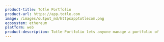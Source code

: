 ```yaml
---
product-title: Totle Portfolio
product-url: https://app.totle.com
image: /images/output_md/httpsapptotlecom.png
ecosystem: ethereum
platform: web
product-description: Totle Portfolio lets anyone manage a portfolio of ERC-20 tokens and make trades across multiple decentralized exchanges. [Interview with Totle founder and CEO, David Bleznak](/totle).
---
```

